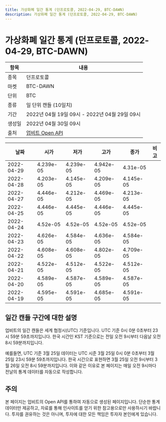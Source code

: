 ```yaml
---
title: 가상화폐 일간 통계 (던프로토콜, 2022-04-29, BTC-DAWN)
description: 가상화폐 일간 통계 (던프로토콜, 2022-04-29, BTC-DAWN)
---
```



가상화폐 일간 통계 (던프로토콜, 2022-04-29, BTC-DAWN)
===

|항목|내용|
|--|--|
|종목|던프로토콜|
|마켓|BTC-DAWN|
|단위|BTC|
|종류|일 단위 캔들 (10일치)|
|기간|2022년 04월 19일 09시 - 2022년 04월 29일 09시|
|생성일|2022년 04월 30일 09시|
|출처|[업비트 Open API](https://docs.upbit.com)|


|날짜|시가|저가|고가|종가|비고|
|--|--|--|--|--|--|
|2022-04-29|4.239e-05|4.239e-05|4.942e-05|4.31e-05|    |
|2022-04-28|4.203e-05|4.145e-05|4.209e-05|4.145e-05|    |
|2022-04-27|4.446e-05|4.212e-05|4.469e-05|4.213e-05|    |
|2022-04-25|4.446e-05|4.445e-05|4.446e-05|4.445e-05|    |
|2022-04-24|4.52e-05|4.52e-05|4.52e-05|4.52e-05|    |
|2022-04-23|4.626e-05|4.584e-05|4.636e-05|4.584e-05|    |
|2022-04-22|4.608e-05|4.608e-05|4.802e-05|4.709e-05|    |
|2022-04-21|4.522e-05|4.512e-05|4.522e-05|4.512e-05|    |
|2022-04-20|4.589e-05|4.587e-05|4.589e-05|4.587e-05|    |
|2022-04-19|4.595e-05|4.591e-05|4.685e-05|4.591e-05|    |


일간 캔들 구간에 대한 설명
---


업비트의 일간 캔들은 세계 협정시(UTC) 기준입니다. 
UTC 기준 0시 0분 0초부터 23시 59분 59초까지입니다. 
한국 시간인 KST 기준으로는 전일 오전 9시부터 다음날 오전 8시 59분까지입니다. 


예를들면, UTC 기준 3월 25일 데이터는 UTC 시준 3월 25일 0시 0분 0초부터 3월 25일 23시 59분 59초까지입니다. 
한국 시간으로 표현하면 3월 25일 오전 9시부터 3월 26일 오전 8시 59분까지입니다. 
이와 같은 이유로 본 페이지는 매일 오전 9시마다 전날의 통계 데이터를 자동으로 작성합니다. 


주의
---


본 페이지는 업비트의 Open API를 통하여 자동으로 생성된 페이지입니다. 
단순한 통계 데이터만 제공하고, 자료를 통해 인사이트를 얻기 위한 참고용으로만 사용하시기 바랍니다. 
투자를 권유하는 것은 아니며, 투자에 대한 모든 책임은 투자자 본인에게 있습니다. 
